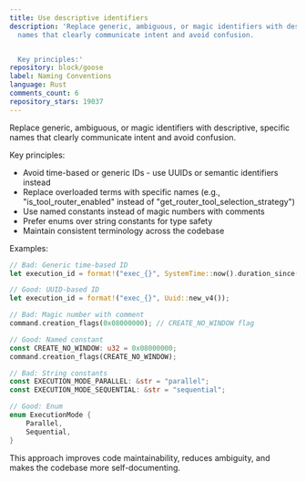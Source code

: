 ```yaml
---
title: Use descriptive identifiers
description: 'Replace generic, ambiguous, or magic identifiers with descriptive, specific
  names that clearly communicate intent and avoid confusion.


  Key principles:'
repository: block/goose
label: Naming Conventions
language: Rust
comments_count: 6
repository_stars: 19037
---
```


Replace generic, ambiguous, or magic identifiers with descriptive, specific names that clearly communicate intent and avoid confusion.

Key principles:
- Avoid time-based or generic IDs - use UUIDs or semantic identifiers instead
- Replace overloaded terms with specific names (e.g., "is_tool_router_enabled" instead of "get_router_tool_selection_strategy")  
- Use named constants instead of magic numbers with comments
- Prefer enums over string constants for type safety
- Maintain consistent terminology across the codebase

Examples:

```rust
// Bad: Generic time-based ID
let execution_id = format!("exec_{}", SystemTime::now().duration_since(UNIX_EPOCH));

// Good: UUID-based ID  
let execution_id = format!("exec_{}", Uuid::new_v4());

// Bad: Magic number with comment
command.creation_flags(0x08000000); // CREATE_NO_WINDOW flag

// Good: Named constant
const CREATE_NO_WINDOW: u32 = 0x08000000;
command.creation_flags(CREATE_NO_WINDOW);

// Bad: String constants
const EXECUTION_MODE_PARALLEL: &str = "parallel";
const EXECUTION_MODE_SEQUENTIAL: &str = "sequential";

// Good: Enum
enum ExecutionMode {
    Parallel,
    Sequential,
}
```

This approach improves code maintainability, reduces ambiguity, and makes the codebase more self-documenting.